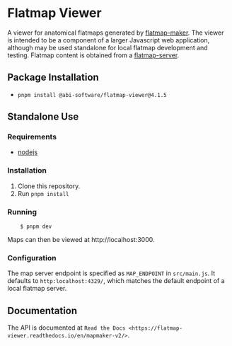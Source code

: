 # Flatmap Viewer

A viewer for anatomical flatmaps generated by [flatmap-maker](https://github.com/AnatomicMaps/flatmap-maker). The viewer is intended to be a component of a larger Javascript web application, although may be used standalone for local flatmap development and testing. Flatmap content is obtained from a [flatmap-server](https://github.com/AnatomicMaps/flatmap-server).

## Package Installation

*   `pnpm install @abi-software/flatmap-viewer@4.1.5`

## Standalone Use

### Requirements

*   [nodejs](https://nodejs.org/en/download/)

### Installation

1)  Clone this repository.
2)  Run `pnpm install`


### Running

```
    $ pnpm dev
```

Maps can then be viewed at http://localhost:3000.


### Configuration

The map server endpoint is specified as `MAP_ENDPOINT` in `src/main.js`. It defaults to `http:localhost:4329/`, which matches the default endpoint of a local flatmap server.

## Documentation

The API is documented at `Read the Docs <https://flatmap-viewer.readthedocs.io/en/mapmaker-v2/>`.
